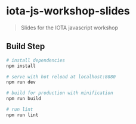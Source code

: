 # iota-js-workshop-slides

> Slides for the IOTA javascript workshop

## Build Step

``` bash
# install dependencies
npm install

# serve with hot reload at localhost:8080
npm run dev

# build for production with minification
npm run build

# run lint
npm run lint
```